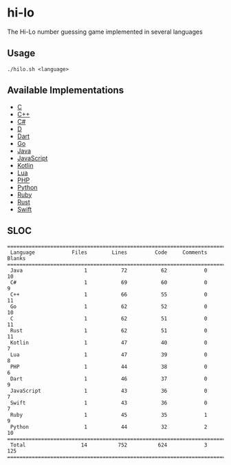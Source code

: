 # hi-lo
The Hi-Lo number guessing game implemented in several languages

## Usage
```
./hilo.sh <language>
```

## Available Implementations
- [C](https://github.com/Maxgy/hi-lo/blob/main/c/hilo.c)
- [C\+\+](https://github.com/Maxgy/hi-lo/blob/main/cxx/hilo.cxx)
- [C#](https://github.com/Maxgy/hi-lo/blob/main/c-sharp/Program.cs)
- [D](https://github.com/Maxgy/hi-lo/blob/main/d/hilo.d)
- [Dart](https://github.com/Maxgy/hi-lo/blob/main/dart/hilo.dart)
- [Go](https://github.com/Maxgy/hi-lo/blob/main/go/hilo.go)
- [Java](https://github.com/Maxgy/hi-lo/blob/main/java/hilo.java)
- [JavaScript](https://github.com/Maxgy/hi-lo/blob/main/js/hilo.js)
- [Kotlin](https://github.com/Maxgy/hi-lo/blob/main/js/Hilo.kt)
- [Lua](https://github.com/Maxgy/hi-lo/blob/main/lua/hilo.lua)
- [PHP](https://github.com/Maxgy/hi-lo/blob/main/php/hilo.php)
- [Python](https://github.com/Maxgy/hi-lo/blob/main/python/hilo.py)
- [Ruby](https://github.com/Maxgy/hi-lo/blob/main/ruby/hilo.rb)
- [Rust](https://github.com/Maxgy/hi-lo/blob/main/rust/src/main.rs)
- [Swift](https://github.com/Maxgy/hi-lo/blob/main/swift/hilo.swift)

## SLOC
```
===============================================================================
 Language            Files        Lines         Code     Comments       Blanks
===============================================================================
 Java                    1           72           62            0           10
 C#                      1           69           60            0            9
 C++                     1           66           55            0           11
 Go                      1           62           52            0           10
 C                       1           62           51            0           11
 Rust                    1           62           51            0           11
 Kotlin                  1           47           40            0            7
 Lua                     1           47           39            0            8
 PHP                     1           44           38            0            6
 Dart                    1           46           37            0            9
 JavaScript              1           43           36            0            7
 Swift                   1           43           36            0            7
 Ruby                    1           45           35            1            9
 Python                  1           44           32            2           10
===============================================================================
 Total                  14          752          624            3          125
===============================================================================
```
